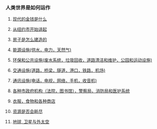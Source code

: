 ### 人类世界是如何运作

1. <a href="./money">现代的金钱是什么</a>

1. <a href="./city">从纽约市开始讲起</a>

1. <a href="./building">房子是怎么建造的</a>

1. <a href="./utility">能源设施(供水，电力，天然气)</a>

1. <a href="./environment">环保和公共设施(废水系统，垃圾回收，道路清洁和维护，公园和运动设施)</a>

1. <a href="./transportation">交通设施(道路，桥梁，隧道，港口，铁路，机场)</a>

1. <a href="./communication">通讯设施(电话，电视，网络，手机，收音机)</a>

1. <a href="./government">各种市政府机构（法院，图书馆），警察局，消防局和医护系统</a>

1. <a href="./shop">衣服，食物和各种商店</a>

1. <a href="./resource">资源是否会耗尽</a>

1. <a href="./planets">地球, 卫星与外太空</a>
		